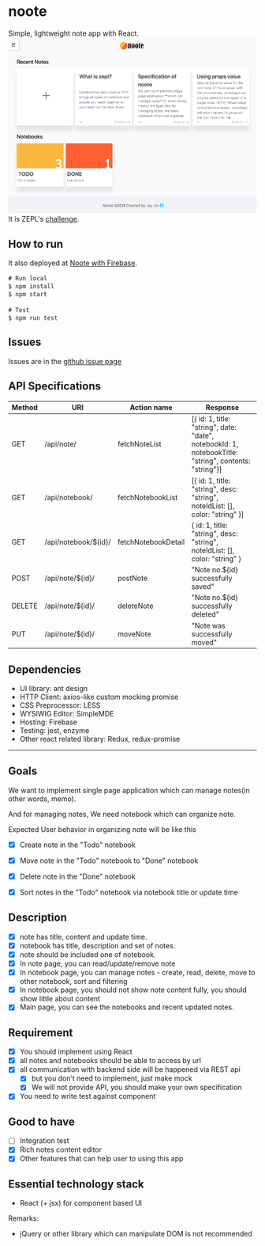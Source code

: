# noote
Simple, lightweight note app with React.
![screenshot](screenshot.png)
It is ZEPL's [challenge](https://github.com/ZEPL/front-end-challenge/tree/master/notes-app).

## How to run
It also deployed at [Noote with Firebase](https://nootebook-zepl.firebaseapp.com/).
```
# Run local
$ npm install
$ npm start

# Test
$ npm run test
```

## Issues
Issues are in the [github issue page](https://github.com/milooy/noote/issues/)

## API Specifications
| Method | URI                  | Action name         | Response                                                                                              |
|--------|----------------------|---------------------|-------------------------------------------------------------------------------------------------------|
| GET    | /api/note/           | fetchNoteList       | [{ id: 1, title: "string", date: "date", notebookId: 1, notebookTitle: "string", contents: "string"}] |
| GET    | /api/notebook/       | fetchNotebookList   | [{ id: 1, title: "string", desc: "string", noteIdList: [], color: "string" }]                         |
| GET    | /api/notebook/${id}/ | fetchNotebookDetail | { id: 1, title: "string", desc: "string", noteIdList: [], color: "string" }                           |
| POST   | /api/note/${id}/     | postNote            | "Note no.${id} successfully saved"                                                                    |
| DELETE | /api/note/${id}/     | deleteNote          | "Note no.${id} successfully deleted"                                                                  |
| PUT    | /api/note/${id}/     | moveNote            | "Note was successfully moved"                                                                         |

## Dependencies
- UI library: ant design
- HTTP Client: axios-like custom mocking promise
- CSS Preprocessor: LESS
- WYSIWIG Editor: SimpleMDE
- Hosting: Firebase
- Testing: jest, enzyme
- Other react related library: Redux, redux-promise

---

## Goals
We want to implement single page application which can manage notes(in other words, memo).

And for managing notes, We need notebook which can organize note.

Expected User behavior in organizing note will be like this

 - [x] Create note in the "Todo" notebook
 - [x] Move note in the "Todo" notebook to "Done" notebook
 - [x] Delete note in the "Done" notebook
 - [x] Sort notes in the "Todo" notebook via notebook title or update time


## Description
- [x] note has title, content and update time.
- [x] notebook has title, description and set of notes.
- [x] note should be included one of notebook.
- [x] In note page, you can read/update/remove note
- [x] In notebook page, you can manage notes - create, read, delete, move to other notebook, sort and filtering
- [x] In notebook page, you should not show note content fully, you should show little about content
- [x] Main page, you can see the notebooks and recent updated notes.

## Requirement
- [x] You should implement using React
- [x] all notes and notebooks should be able to access by url
- [x] all communication with backend side will be happened via REST api
    - [x] but you don’t need to implement, just make mock
    - [x] We will not provide API, you should make your own specification
- [x] You need to write test against component

## Good to have
- [ ] Integration test
- [x] Rich notes content editor
- [x] Other features that can help user to using this app

## Essential technology stack
- React (+ jsx) for component based UI

Remarks:
+ jQuery or other library which can manipulate DOM is not recommended